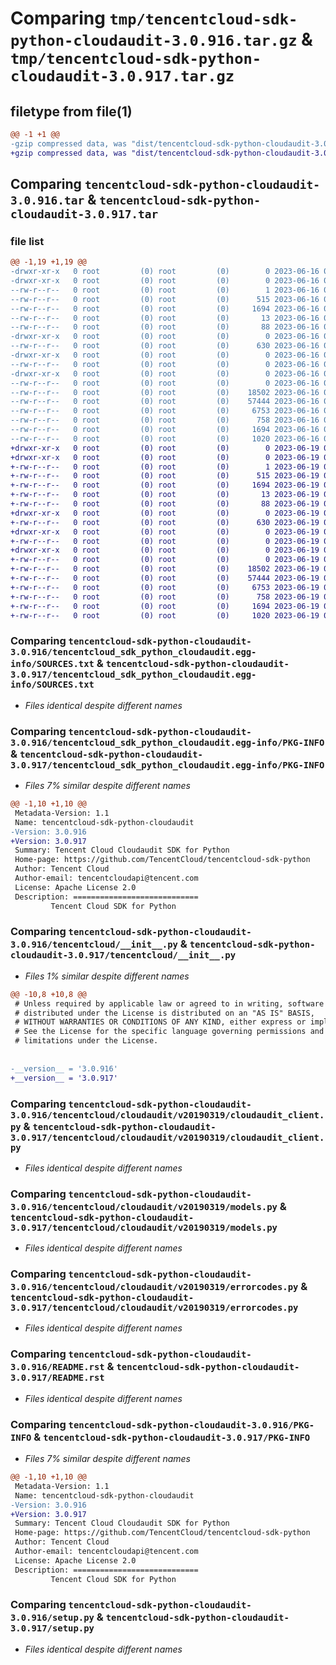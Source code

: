 # Comparing `tmp/tencentcloud-sdk-python-cloudaudit-3.0.916.tar.gz` & `tmp/tencentcloud-sdk-python-cloudaudit-3.0.917.tar.gz`

## filetype from file(1)

```diff
@@ -1 +1 @@
-gzip compressed data, was "dist/tencentcloud-sdk-python-cloudaudit-3.0.916.tar", last modified: Fri Jun 16 00:30:20 2023, max compression
+gzip compressed data, was "dist/tencentcloud-sdk-python-cloudaudit-3.0.917.tar", last modified: Mon Jun 19 00:21:26 2023, max compression
```

## Comparing `tencentcloud-sdk-python-cloudaudit-3.0.916.tar` & `tencentcloud-sdk-python-cloudaudit-3.0.917.tar`

### file list

```diff
@@ -1,19 +1,19 @@
-drwxr-xr-x   0 root         (0) root         (0)        0 2023-06-16 00:30:20.000000 tencentcloud-sdk-python-cloudaudit-3.0.916/
-drwxr-xr-x   0 root         (0) root         (0)        0 2023-06-16 00:30:20.000000 tencentcloud-sdk-python-cloudaudit-3.0.916/tencentcloud_sdk_python_cloudaudit.egg-info/
--rw-r--r--   0 root         (0) root         (0)        1 2023-06-16 00:30:20.000000 tencentcloud-sdk-python-cloudaudit-3.0.916/tencentcloud_sdk_python_cloudaudit.egg-info/dependency_links.txt
--rw-r--r--   0 root         (0) root         (0)      515 2023-06-16 00:30:20.000000 tencentcloud-sdk-python-cloudaudit-3.0.916/tencentcloud_sdk_python_cloudaudit.egg-info/SOURCES.txt
--rw-r--r--   0 root         (0) root         (0)     1694 2023-06-16 00:30:20.000000 tencentcloud-sdk-python-cloudaudit-3.0.916/tencentcloud_sdk_python_cloudaudit.egg-info/PKG-INFO
--rw-r--r--   0 root         (0) root         (0)       13 2023-06-16 00:30:20.000000 tencentcloud-sdk-python-cloudaudit-3.0.916/tencentcloud_sdk_python_cloudaudit.egg-info/top_level.txt
--rw-r--r--   0 root         (0) root         (0)       88 2023-06-16 00:30:20.000000 tencentcloud-sdk-python-cloudaudit-3.0.916/setup.cfg
-drwxr-xr-x   0 root         (0) root         (0)        0 2023-06-16 00:30:20.000000 tencentcloud-sdk-python-cloudaudit-3.0.916/tencentcloud/
--rw-r--r--   0 root         (0) root         (0)      630 2023-06-16 00:30:20.000000 tencentcloud-sdk-python-cloudaudit-3.0.916/tencentcloud/__init__.py
-drwxr-xr-x   0 root         (0) root         (0)        0 2023-06-16 00:30:20.000000 tencentcloud-sdk-python-cloudaudit-3.0.916/tencentcloud/cloudaudit/
--rw-r--r--   0 root         (0) root         (0)        0 2023-06-16 00:30:20.000000 tencentcloud-sdk-python-cloudaudit-3.0.916/tencentcloud/cloudaudit/__init__.py
-drwxr-xr-x   0 root         (0) root         (0)        0 2023-06-16 00:30:20.000000 tencentcloud-sdk-python-cloudaudit-3.0.916/tencentcloud/cloudaudit/v20190319/
--rw-r--r--   0 root         (0) root         (0)        0 2023-06-16 00:30:20.000000 tencentcloud-sdk-python-cloudaudit-3.0.916/tencentcloud/cloudaudit/v20190319/__init__.py
--rw-r--r--   0 root         (0) root         (0)    18502 2023-06-16 00:30:20.000000 tencentcloud-sdk-python-cloudaudit-3.0.916/tencentcloud/cloudaudit/v20190319/cloudaudit_client.py
--rw-r--r--   0 root         (0) root         (0)    57444 2023-06-16 00:30:20.000000 tencentcloud-sdk-python-cloudaudit-3.0.916/tencentcloud/cloudaudit/v20190319/models.py
--rw-r--r--   0 root         (0) root         (0)     6753 2023-06-16 00:30:20.000000 tencentcloud-sdk-python-cloudaudit-3.0.916/tencentcloud/cloudaudit/v20190319/errorcodes.py
--rw-r--r--   0 root         (0) root         (0)      758 2023-06-16 00:30:20.000000 tencentcloud-sdk-python-cloudaudit-3.0.916/README.rst
--rw-r--r--   0 root         (0) root         (0)     1694 2023-06-16 00:30:20.000000 tencentcloud-sdk-python-cloudaudit-3.0.916/PKG-INFO
--rw-r--r--   0 root         (0) root         (0)     1020 2023-06-16 00:30:20.000000 tencentcloud-sdk-python-cloudaudit-3.0.916/setup.py
+drwxr-xr-x   0 root         (0) root         (0)        0 2023-06-19 00:21:26.000000 tencentcloud-sdk-python-cloudaudit-3.0.917/
+drwxr-xr-x   0 root         (0) root         (0)        0 2023-06-19 00:21:26.000000 tencentcloud-sdk-python-cloudaudit-3.0.917/tencentcloud_sdk_python_cloudaudit.egg-info/
+-rw-r--r--   0 root         (0) root         (0)        1 2023-06-19 00:21:26.000000 tencentcloud-sdk-python-cloudaudit-3.0.917/tencentcloud_sdk_python_cloudaudit.egg-info/dependency_links.txt
+-rw-r--r--   0 root         (0) root         (0)      515 2023-06-19 00:21:26.000000 tencentcloud-sdk-python-cloudaudit-3.0.917/tencentcloud_sdk_python_cloudaudit.egg-info/SOURCES.txt
+-rw-r--r--   0 root         (0) root         (0)     1694 2023-06-19 00:21:26.000000 tencentcloud-sdk-python-cloudaudit-3.0.917/tencentcloud_sdk_python_cloudaudit.egg-info/PKG-INFO
+-rw-r--r--   0 root         (0) root         (0)       13 2023-06-19 00:21:26.000000 tencentcloud-sdk-python-cloudaudit-3.0.917/tencentcloud_sdk_python_cloudaudit.egg-info/top_level.txt
+-rw-r--r--   0 root         (0) root         (0)       88 2023-06-19 00:21:26.000000 tencentcloud-sdk-python-cloudaudit-3.0.917/setup.cfg
+drwxr-xr-x   0 root         (0) root         (0)        0 2023-06-19 00:21:26.000000 tencentcloud-sdk-python-cloudaudit-3.0.917/tencentcloud/
+-rw-r--r--   0 root         (0) root         (0)      630 2023-06-19 00:21:26.000000 tencentcloud-sdk-python-cloudaudit-3.0.917/tencentcloud/__init__.py
+drwxr-xr-x   0 root         (0) root         (0)        0 2023-06-19 00:21:26.000000 tencentcloud-sdk-python-cloudaudit-3.0.917/tencentcloud/cloudaudit/
+-rw-r--r--   0 root         (0) root         (0)        0 2023-06-19 00:21:26.000000 tencentcloud-sdk-python-cloudaudit-3.0.917/tencentcloud/cloudaudit/__init__.py
+drwxr-xr-x   0 root         (0) root         (0)        0 2023-06-19 00:21:26.000000 tencentcloud-sdk-python-cloudaudit-3.0.917/tencentcloud/cloudaudit/v20190319/
+-rw-r--r--   0 root         (0) root         (0)        0 2023-06-19 00:21:26.000000 tencentcloud-sdk-python-cloudaudit-3.0.917/tencentcloud/cloudaudit/v20190319/__init__.py
+-rw-r--r--   0 root         (0) root         (0)    18502 2023-06-19 00:21:26.000000 tencentcloud-sdk-python-cloudaudit-3.0.917/tencentcloud/cloudaudit/v20190319/cloudaudit_client.py
+-rw-r--r--   0 root         (0) root         (0)    57444 2023-06-19 00:21:26.000000 tencentcloud-sdk-python-cloudaudit-3.0.917/tencentcloud/cloudaudit/v20190319/models.py
+-rw-r--r--   0 root         (0) root         (0)     6753 2023-06-19 00:21:26.000000 tencentcloud-sdk-python-cloudaudit-3.0.917/tencentcloud/cloudaudit/v20190319/errorcodes.py
+-rw-r--r--   0 root         (0) root         (0)      758 2023-06-19 00:21:26.000000 tencentcloud-sdk-python-cloudaudit-3.0.917/README.rst
+-rw-r--r--   0 root         (0) root         (0)     1694 2023-06-19 00:21:26.000000 tencentcloud-sdk-python-cloudaudit-3.0.917/PKG-INFO
+-rw-r--r--   0 root         (0) root         (0)     1020 2023-06-19 00:21:26.000000 tencentcloud-sdk-python-cloudaudit-3.0.917/setup.py
```

### Comparing `tencentcloud-sdk-python-cloudaudit-3.0.916/tencentcloud_sdk_python_cloudaudit.egg-info/SOURCES.txt` & `tencentcloud-sdk-python-cloudaudit-3.0.917/tencentcloud_sdk_python_cloudaudit.egg-info/SOURCES.txt`

 * *Files identical despite different names*

### Comparing `tencentcloud-sdk-python-cloudaudit-3.0.916/tencentcloud_sdk_python_cloudaudit.egg-info/PKG-INFO` & `tencentcloud-sdk-python-cloudaudit-3.0.917/tencentcloud_sdk_python_cloudaudit.egg-info/PKG-INFO`

 * *Files 7% similar despite different names*

```diff
@@ -1,10 +1,10 @@
 Metadata-Version: 1.1
 Name: tencentcloud-sdk-python-cloudaudit
-Version: 3.0.916
+Version: 3.0.917
 Summary: Tencent Cloud Cloudaudit SDK for Python
 Home-page: https://github.com/TencentCloud/tencentcloud-sdk-python
 Author: Tencent Cloud
 Author-email: tencentcloudapi@tencent.com
 License: Apache License 2.0
 Description: ============================
         Tencent Cloud SDK for Python
```

### Comparing `tencentcloud-sdk-python-cloudaudit-3.0.916/tencentcloud/__init__.py` & `tencentcloud-sdk-python-cloudaudit-3.0.917/tencentcloud/__init__.py`

 * *Files 1% similar despite different names*

```diff
@@ -10,8 +10,8 @@
 # Unless required by applicable law or agreed to in writing, software
 # distributed under the License is distributed on an "AS IS" BASIS,
 # WITHOUT WARRANTIES OR CONDITIONS OF ANY KIND, either express or implied.
 # See the License for the specific language governing permissions and
 # limitations under the License.
 
 
-__version__ = '3.0.916'
+__version__ = '3.0.917'
```

### Comparing `tencentcloud-sdk-python-cloudaudit-3.0.916/tencentcloud/cloudaudit/v20190319/cloudaudit_client.py` & `tencentcloud-sdk-python-cloudaudit-3.0.917/tencentcloud/cloudaudit/v20190319/cloudaudit_client.py`

 * *Files identical despite different names*

### Comparing `tencentcloud-sdk-python-cloudaudit-3.0.916/tencentcloud/cloudaudit/v20190319/models.py` & `tencentcloud-sdk-python-cloudaudit-3.0.917/tencentcloud/cloudaudit/v20190319/models.py`

 * *Files identical despite different names*

### Comparing `tencentcloud-sdk-python-cloudaudit-3.0.916/tencentcloud/cloudaudit/v20190319/errorcodes.py` & `tencentcloud-sdk-python-cloudaudit-3.0.917/tencentcloud/cloudaudit/v20190319/errorcodes.py`

 * *Files identical despite different names*

### Comparing `tencentcloud-sdk-python-cloudaudit-3.0.916/README.rst` & `tencentcloud-sdk-python-cloudaudit-3.0.917/README.rst`

 * *Files identical despite different names*

### Comparing `tencentcloud-sdk-python-cloudaudit-3.0.916/PKG-INFO` & `tencentcloud-sdk-python-cloudaudit-3.0.917/PKG-INFO`

 * *Files 7% similar despite different names*

```diff
@@ -1,10 +1,10 @@
 Metadata-Version: 1.1
 Name: tencentcloud-sdk-python-cloudaudit
-Version: 3.0.916
+Version: 3.0.917
 Summary: Tencent Cloud Cloudaudit SDK for Python
 Home-page: https://github.com/TencentCloud/tencentcloud-sdk-python
 Author: Tencent Cloud
 Author-email: tencentcloudapi@tencent.com
 License: Apache License 2.0
 Description: ============================
         Tencent Cloud SDK for Python
```

### Comparing `tencentcloud-sdk-python-cloudaudit-3.0.916/setup.py` & `tencentcloud-sdk-python-cloudaudit-3.0.917/setup.py`

 * *Files identical despite different names*

